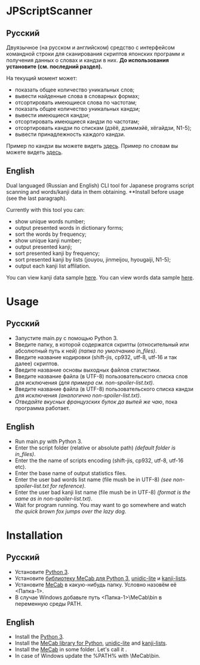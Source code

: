 # JPScriptScanner
## Русский
Двуязычное (на русском и английском) средство с интерфейсом командной строки для сканирования скриптов японских программ и получения данных о словах и кандзи в них.
**До использования установите (см. последний раздел).**

На текущий момент может:
- показать общее количество уникальных слов;
- вывести найденные слова в словарных формах;
- отсортировать имеющиеся слова по частотам;
- показать общее количество уникальных кандзи;
- вывести имеющиеся кандзи;
- отсортировать имеющиеся кандзи по частотам;
- отсортировать кандзи по спискам (дзёё, дзиммэйё, хёгайдзи, N1-5);
- вывести принадлежность каждого кандзи.

Пример по кандзи вы можете видеть [здесь](https://vndb.org/t15800).
Пример по словам вы можете видеть [здесь](https://vndb.org/t15822).

## English
Dual languaged (Russian and English) CLI tool for Japanese programs script scanning and words/kanji data in them obtaining.
**Install before usage (see the last paragraph).

Currently with this tool you can:
- show unique words number;
- output presented words in dictionary forms;
- sort the words by frequency;
- show unique kanji number;
- output presented kanji;
- sort presented kanji by frequency;
- sort presented kanji by lists (jouyou, jinmeijou, hyougaiji, N1-5);
- output each kanji list affilation.

You can view kanji data sample [here](https://vndb.org/t15800).
You can view words data sample [here](https://vndb.org/t15822).

# Usage
## Русский
- Запустите main.py с помощью Python 3.
- Введите папку, в которой содержатся скрипты (относительный или абсолютный путь к ней) *(папка по умолчанию in_files)*.
- Введите название кодировки (shift-jis, cp932, utf-8, utf-16 и так далее) скриптов.
- Введите название основы выходных файлов статистики.
- Введите название файла (в UTF-8) пользовательского списка слов для исключения *(для примера см. non-spoiler-list.txt)*.
- Введите название файла (в UTF-8) пользовательского списка кандзи для исключения *(аналогично non-spoiler-list.txt)*.
- *Отведайте вкусных французских булок да выпей же чаю*, пока программа работает.

## English
- Run main.py with Python 3.
- Enter the script folder (relative or absolute path) *(default folder is in_files)*.
- Enter the the name of scripts encoding (shift-jis, cp932, utf-8, utf-16 etc).
- Enter the base name of output statistics files.
- Enter the user bad words list name (file mush be in UTF-8) *(see non-spoiler-list.txt for reference)*.
- Enter the user bad kanji list name (file mush be in UTF-8) *(format is the same as in non-spoiler-list.txt)*.
- Wait for program running. You may want to go somewhere and watch *the quick brown fox jumps over the lazy dog*.

# Installation
## Русский
- Установите [Python 3](https://www.python.org/downloads/).
- Установите [библиотеку MeCab для Python 3](https://pypi.org/project/mecab-python3/), [unidic-lite](https://pypi.org/project/unidic-lite/) и [kanji-lists](https://pypi.org/project/kanji-lists/).
- Установите [MeCab](https://taku910.github.io/mecab/#download) в какую-нибудь папку. Условно назовём её <Папка-1>.
- В случае Windows добавьте путь <Папка-1>\MeCab\bin в переменную среды PATH.

## English
- Install the [Python 3](https://www.python.org/downloads/).
- Install the [MeCab library for Python](https://pypi.org/project/mecab-python3/), [unidic-lite](https://pypi.org/project/unidic-lite/) and [kanji-lists](https://pypi.org/project/kanji-lists/).
- Install the [MeCab](https://taku910.github.io/mecab/#download) in some folder. Let's call it <Folder-1>.
- In case of Windows update the %PATH% with <Folder-1>\MeCab\bin.
